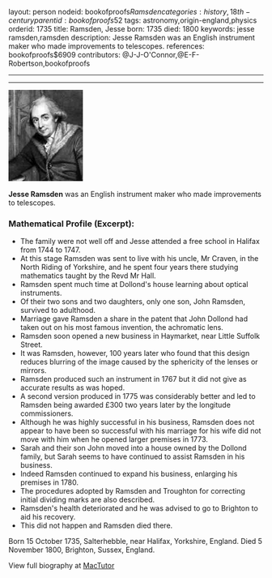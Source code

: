 layout: person
nodeid: bookofproofs$Ramsden
categories: history,18th-century
parentid: bookofproofs$52
tags: astronomy,origin-england,physics
orderid: 1735
title: Ramsden, Jesse
born: 1735
died: 1800
keywords: jesse ramsden,ramsden
description: Jesse Ramsden was an English instrument maker who made improvements to telescopes.
references: bookofproofs$6909
contributors: @J-J-O'Connor,@E-F-Robertson,bookofproofs

---



---

![Ramsden.jpg](https://github.com/bookofproofs/bookofproofs.github.io/blob/main/_sources/_assets/images/portraits/Ramsden.jpg?raw=true)

**Jesse Ramsden** was an English instrument maker who made improvements to telescopes.

### Mathematical Profile (Excerpt):
* The family were not well off and Jesse attended a free school in Halifax from 1744 to 1747.
* At this stage Ramsden was sent to live with his uncle, Mr Craven, in the North Riding of Yorkshire, and he spent four years there studying mathematics taught by the Revd Mr Hall.
* Ramsden spent much time at Dollond's house learning about optical instruments.
* Of their two sons and two daughters, only one son, John Ramsden, survived to adulthood.
* Marriage gave Ramsden a share in the patent that John Dollond had taken out on his most famous invention, the achromatic lens.
* Ramsden soon opened a new business in Haymarket, near Little Suffolk Street.
* It was Ramsden, however, 100 years later who found that this design reduces blurring of the image caused by the sphericity of the lenses or mirrors.
* Ramsden produced such an instrument in 1767 but it did not give as accurate results as was hoped.
* A second version produced in 1775 was considerably better and led to Ramsden being awarded £300 two years later by the longitude commissioners.
* Although he was highly successful in his business, Ramsden does not appear to have been so successful with his marriage for his wife did not move with him when he opened larger premises in 1773.
* Sarah and their son John moved into a house owned by the Dollond family, but Sarah seems to have continued to assist Ramsden in his business.
* Indeed Ramsden continued to expand his business, enlarging his premises in 1780.
* The procedures adopted by Ramsden and Troughton for correcting initial dividing marks are also described.
* Ramsden's health deteriorated and he was advised to go to Brighton to aid his recovery.
* This did not happen and Ramsden died there.

Born 15 October 1735, Salterhebble, near Halifax, Yorkshire, England. Died 5 November 1800, Brighton, Sussex, England.

View full biography at [MacTutor](https://mathshistory.st-andrews.ac.uk/Biographies/Ramsden/)

